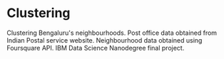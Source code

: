 # Clustering
Clustering Bengaluru's neighbourhoods. Post office data obtained from Indian Postal service website. Neighbourhood data obtained using Foursquare API. IBM Data Science Nanodegree final project.
